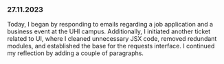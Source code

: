### 27.11.2023
Today, I began by responding to emails regarding a job application and a business event at the UHI campus. Additionally, I initiated another ticket related to UI, where I cleaned unnecessary JSX code, removed redundant modules, and established the base for the requests interface. I continued my reflection by adding a couple of paragraphs.
